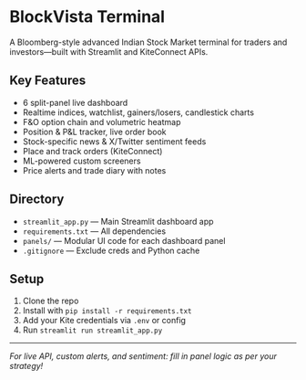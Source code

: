 # BlockVista Terminal

A Bloomberg-style advanced Indian Stock Market terminal for traders and investors—built with Streamlit and KiteConnect APIs. 

## Key Features

- 6 split-panel live dashboard
- Realtime indices, watchlist, gainers/losers, candlestick charts
- F&O option chain and volumetric heatmap
- Position & P&L tracker, live order book
- Stock-specific news & X/Twitter sentiment feeds
- Place and track orders (KiteConnect)
- ML-powered custom screeners
- Price alerts and trade diary with notes

## Directory

- `streamlit_app.py` — Main Streamlit dashboard app
- `requirements.txt` — All dependencies
- `panels/` — Modular UI code for each dashboard panel
- `.gitignore` — Exclude creds and Python cache

## Setup

1. Clone the repo
2. Install with `pip install -r requirements.txt`
3. Add your Kite credentials via `.env` or config
4. Run `streamlit run streamlit_app.py`

---

*For live API, custom alerts, and sentiment: fill in panel logic as per your strategy!*

